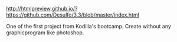 http://htmlpreview.github.io/?https://github.com/Desulfo/3.3/blob/master/index.html

One of the first project from Kodilla's bootcamp. Create without any graphicprogram like photoshop. 

